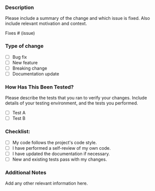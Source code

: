 ### Description
Please include a summary of the change and which issue is fixed. Also include relevant motivation and context.

Fixes # (issue)

### Type of change
- [ ] Bug fix
- [ ] New feature
- [ ] Breaking change
- [ ] Documentation update

### How Has This Been Tested?
Please describe the tests that you ran to verify your changes. Include details of your testing environment, and the tests you performed.

- [ ] Test A
- [ ] Test B

### Checklist:
- [ ] My code follows the project's code style.
- [ ] I have performed a self-review of my own code.
- [ ] I have updated the documentation if necessary.
- [ ] New and existing tests pass with my changes.

### Additional Notes
Add any other relevant information here.
